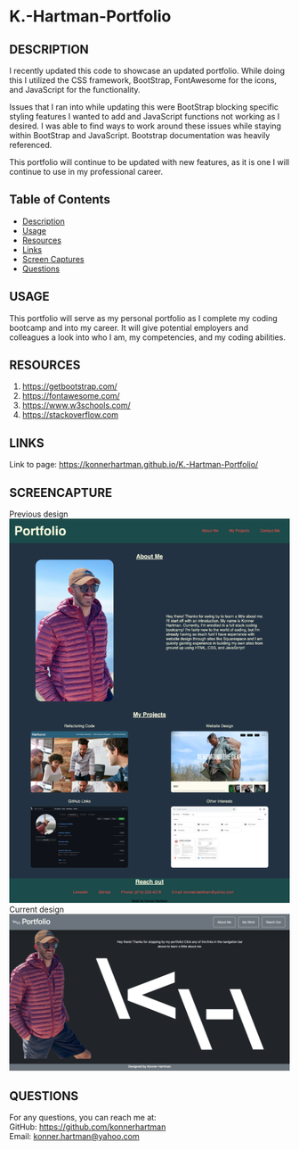 # K.-Hartman-Portfolio

## DESCRIPTION
I recently updated this code to showcase an updated portfolio. While doing this I utilized the CSS framework, BootStrap, FontAwesome for the icons, and JavaScript for the functionality. 

Issues that I ran into while updating this were BootStrap  blocking specific styling features I wanted to add and JavaScript functions not working as I desired. I was able to find ways to work around these issues while staying within BootStrap and JavaScript. Bootstrap documentation was heavily referenced.

This portfolio will continue to be updated with new features, as it is one I will continue to use in my professional career. 

## Table of Contents
- [Description](#description)
- [Usage](#usage)
- [Resources](#resources)
- [Links](#links)
- [Screen Captures](#screencapture)
- [Questions](#questions)

## USAGE
This portfolio will serve as my personal portfolio as I complete my coding bootcamp and into my career. It will give potential employers and colleagues a look into who I am, my competencies, and my coding abilities. 

## RESOURCES
1. https://getbootstrap.com/
2. https://fontawesome.com/
3. https://www.w3schools.com/
4. https://stackoverflow.com

## LINKS
Link to page:
https://konnerhartman.github.io/K.-Hartman-Portfolio/

## SCREENCAPTURE
Previous design    
![ScreenShot](assets/images/Portfolio-Screencapture.png)
Current design
![ScreenShot](assets/images/Current-Portfolio.png)

## QUESTIONS
For any questions, you can reach me at:
<br/>
GitHub: https://github.com/konnerhartman
<br/>
Email: konner.hartman@yahoo.com